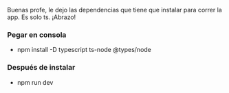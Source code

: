 Buenas profe, le dejo las dependencias que tiene que instalar para correr la app. Es solo ts. ¡Abrazo!

### Pegar en consola
- npm install -D typescript ts-node @types/node

### Después de instalar 
- npm run dev 